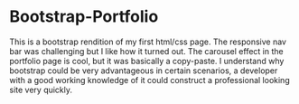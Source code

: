 # Bootstrap-Portfolio
This is a bootstrap rendition of my first html/css page. The responsive nav bar was challenging but I like how it turned out. The carousel effect in the portfolio page is cool, but it was basically a copy-paste. I understand why bootstrap could be very advantageous in certain scenarios, a developer with a good working knowledge of it could construct a professional looking site very quickly.
